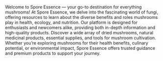 Welcome to Spore Essence — your go-to destination for everything mushrooms! At Spore Essence, we delve into the fascinating world of fungi, offering resources to learn about the diverse benefits and roles mushrooms play in health, ecology, and nutrition. Our platform is designed for enthusiasts and newcomers alike, providing both in-depth information and high-quality products. Discover a wide array of dried mushrooms, natural medicinal products, essential supplies, and tools for mushroom cultivation. Whether you’re exploring mushrooms for their health benefits, culinary potential, or environmental impact, Spore Essence offers trusted guidance and premium products to support your journey.
